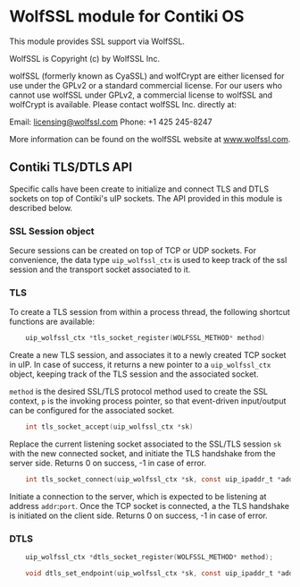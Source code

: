 # WolfSSL module for Contiki OS

This module provides SSL support via WolfSSL.

WolfSSL is Copyright (c) by WolfSSL Inc.

wolfSSL (formerly known as CyaSSL) and wolfCrypt are either licensed for use
under the GPLv2 or a standard commercial license. For our users who cannot use
wolfSSL under GPLv2, a commercial license to wolfSSL and wolfCrypt is available.
Please contact wolfSSL Inc. directly at:

Email: licensing@wolfssl.com
Phone: +1 425 245-8247

More information can be found on the wolfSSL website at www.wolfssl.com.

## Contiki TLS/DTLS API

Specific calls have been create to initialize and connect TLS and DTLS sockets
on top of Contiki's uIP sockets. The API provided in this module is described below.

### SSL Session object

Secure sessions can be created on top of TCP or UDP sockets. For convenience, the 
data type `uip_wolfssl_ctx` is used to keep track of the ssl session and the transport socket
associated to it.

### TLS

To create a TLS session from within a process thread, the following shortcut functions
are available:


```C
    uip_wolfssl_ctx *tls_socket_register(WOLFSSL_METHOD* method)
```

Create a new TLS session, and associates it to a newly created TCP 
socket in uIP. In case of success, it returns a new pointer to a `uip_wolfssl_ctx` object,
keeping track of the TLS session and the associated socket.

`method` is the desired SSL/TLS protocol method used to create the SSL context,
`p` is the invoking process pointer, so that event-driven input/output can be 
configured for the associated socket.



```C
    int tls_socket_accept(uip_wolfssl_ctx *sk)
```

Replace the current listening socket associated to the SSL/TLS session `sk`
with the new connected socket, and initiate the TLS handshake from the server side.
Returns 0 on success, -1 in case of error.




```C
    int tls_socket_connect(uip_wolfssl_ctx *sk, const uip_ipaddr_t *addr, uint16_t port)
```

Initiate a connection to the server, which is expected to be listening at address 
`addr`:`port`. Once the TCP socket is connected, a the TLS handshake is initiated
on the client side. 
Returns 0 on success, -1 in case of error.


### DTLS



```C
    uip_wolfssl_ctx *dtls_socket_register(WOLFSSL_METHOD* method);
```

```C
    void dtls_set_endpoint(uip_wolfssl_ctx *sk, const uip_ipaddr_t *addr, uint16_t port);
```
    








